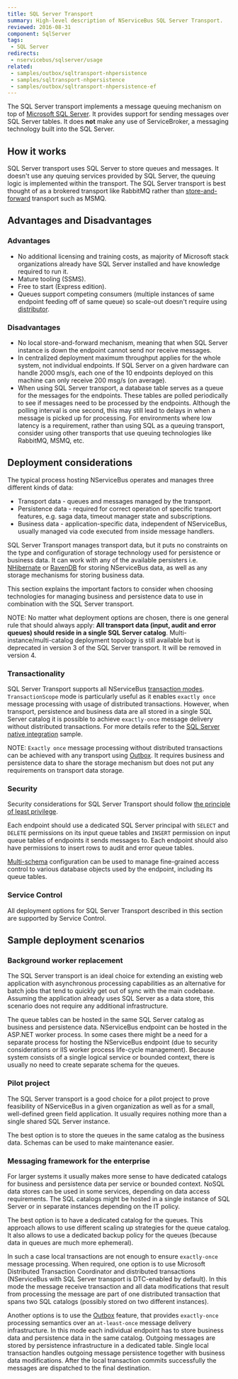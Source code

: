 ```yaml
---
title: SQL Server Transport
summary: High-level description of NServiceBus SQL Server Transport.
reviewed: 2016-08-31
component: SqlServer
tags:
 - SQL Server
redirects:
 - nservicebus/sqlserver/usage
related:
 - samples/outbox/sqltransport-nhpersistence
 - samples/sqltransport-nhpersistence
 - samples/outbox/sqltransport-nhpersistence-ef
---
```


The SQL Server transport implements a message queuing mechanism on top of [Microsoft SQL Server](https://www.microsoft.com/en-us/cloud-platform/sql-server). It provides support for sending messages over SQL Server tables. It does **not** make any use of ServiceBroker, a messaging technology built into the SQL Server.


## How it works

SQL Server transport uses SQL Server to store queues and messages. It doesn't use any queuing services provided by SQL Server, the queuing logic is implemented within the transport. The SQL Server transport is best thought of as a brokered transport like RabbitMQ rather than [store-and-forward](/nservicebus/architecture/principles.md#drilling-down-into-details-store-and-forward-messaging) transport such as MSMQ.


## Advantages and Disadvantages


### Advantages

 * No additional licensing and training costs, as majority of Microsoft stack organizations already have SQL Server installed and have knowledge required to run it.
 * Mature tooling (SSMS).
 * Free to start (Express edition).
 * Queues support competing consumers (multiple instances of same endpoint feeding off of same queue) so scale-out doesn't require using [distributor](/nservicebus/scalability-and-ha/distributor/).


### Disadvantages

 * No local store-and-forward mechanism, meaning that when SQL Server instance is down the endpoint cannot send nor receive messages.
 * In centralized deployment maximum throughput applies for the whole system, not individual endpoints. If SQL Server on a given hardware can handle 2000 msg/s, each one of the 10 endpoints deployed on this machine can only receive 200 msg/s (on average).
 * When using SQL Server transport, a database table serves as a queue for the messages for the endpoints. These tables are polled periodically to see if messages need to be processed by the endpoints. Although the polling interval is one second, this may still lead to delays in when a message is picked up for processing. For environments where low latency is a requirement, rather than using SQL as a queuing transport, consider using other transports that use queuing technologies like RabbitMQ, MSMQ, etc.


## Deployment considerations

The typical process hosting NServiceBus operates and manages three different kinds of data:

 * Transport data - queues and messages managed by the transport.
 * Persistence data - required for correct operation of specific transport features, e.g. saga data, timeout manager state and subscriptions.
 * Business data - application-specific data, independent of NServiceBus, usually managed via code executed from inside message handlers.

SQL Server Transport manages transport data, but it puts no constraints on the type and configuration of storage technology used for persistence or business data. It can work with any of the available persisters i.e. [NHibernate](/nservicebus/nhibernate) or [RavenDB](/nservicebus/ravendb/) for storing NServiceBus data, as well as any storage mechanisms for storing business data.

This section explains the important factors to consider when choosing technologies for managing business and persistence data to use in combination with the SQL Server transport.

NOTE: No matter what deployment options are chosen, there is one general rule that should always apply: **All transport data (input, audit and error queues) should reside in a single SQL Server catalog**. Multi-instance/multi-catalog deployment topology is still available but is deprecated in version 3 of the SQL Server transport. It will be removed in version 4.


### Transactionality

SQL Server Transport supports all NServiceBus [transaction modes](/nservicebus/transports/transactions.md). `TransactionScope` mode is particularly useful as it enables `exactly once` message processing with usage of distributed transactions. However, when transport, persistence and business data are all stored in a single SQL Server catalog it is possible to achieve `exactly-once` message delivery without distributed transactions. For more details refer to the [SQL Server native integration](/samples/sqltransport/native-integration/) sample.

NOTE: `Exactly once` message processing without distributed transactions can be achieved with any transport using [Outbox](/nservicebus/outbox/). It requires business and persistence data to share the storage mechanism but does not put any requirements on transport data storage.


### Security

Security considerations for SQL Server Transport should follow [the principle of least privilege](https://en.wikipedia.org/wiki/Principle_of_least_privilege).

Each endpoint should use a dedicated SQL Server principal with `SELECT` and `DELETE` permissions on its input queue tables and `INSERT` permission on input queue tables of endpoints it sends messages to. Each endpoint should also have permissions to insert rows to audit and error queue tables.

[Multi-schema](/nservicebus/sqlserver/configuration.md#multiple-custom-schemas) configuration can be used to manage fine-grained access control to various database objects used by the endpoint, including its queue tables.


### Service Control

All deployment options for SQL Server Transport described in this section are supported by Service Control.


## Sample deployment scenarios


### Background worker replacement

The SQL Server transport is an ideal choice for extending an existing web application with asynchronous processing capabilities as an alternative for batch jobs that tend to quickly get out of sync with the main codebase. Assuming the application already uses SQL Server as a data store, this scenario does not require any additional infrastructure.

The queue tables can be hosted in the same SQL Server catalog as business and persistence data. NServiceBus endpoint can be hosted in the ASP.NET worker process. In some cases there might be a need for a separate process for hosting the NServiceBus endpoint (due to security considerations or IIS worker process life-cycle management). Because system consists of a single logical service or bounded context, there is usually no need to create separate schema for the queues.


### Pilot project

The SQL Server transport is a good choice for a pilot project to prove feasibility of NServiceBus in a given organization as well as for a small, well-defined green field application. It usually requires nothing more than a single shared SQL Server instance.

The best option is to store the queues in the same catalog as the business data. Schemas can be used to make maintenance easier.


### Messaging framework for the enterprise

For larger systems it usually makes more sense to have dedicated catalogs for business and persistence data per service or bounded context. NoSQL data stores can be used in some services, depending on data access requirements. The SQL catalogs might be hosted in a single instance of SQL Server or in separate instances depending on the IT policy.

The best option is to have a dedicated catalog for the queues. This approach allows to use different scaling up strategies for the queue catalog. It also allows to use a dedicated backup policy for the queues (because data in queues are much more ephemeral).

In such a case local transactions are not enough to ensure `exactly-once` message processing. When required, one option is to use Microsoft Distributed Transaction Coordinator and distributed transactions (NServiceBus with SQL Server transport is DTC-enabled by default). In this mode the message receive transaction and all data modifications that result from processing the message are part of one distributed transaction that spans two SQL catalogs (possibly stored on two different instances).

Another options is to use the [Outbox](/nservicebus/outbox/) feature, that provides `exactly-once` processing semantics over an `at-least-once` message delivery infrastructure. In this mode each individual endpoint has to store business data and persistence data in the same catalog. Outgoing messages are stored by persistence infrastructure in a dedicated table. Single local transaction handles outgoing message persistence together with business data modifications. After the local transaction commits successfully the messages are dispatched to the final destination.

